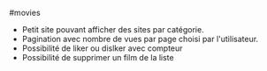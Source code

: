 #movies
- Petit site pouvant afficher des sites par catégorie. 
- Pagination avec nombre de vues par page choisi par l'utilisateur.
- Possibilité de liker ou dislker avec compteur
- Possibilité de supprimer un film de la liste